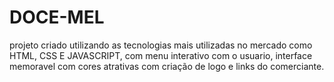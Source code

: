 # DOCE-MEL
projeto criado utilizando as tecnologias mais utilizadas no mercado como HTML, CSS E JAVASCRIPT, com menu interativo com o usuario, interface memoravel com cores atrativas com criação de logo e links do comerciante. 
